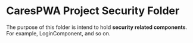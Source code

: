 # CaresPWA Project Security Folder

The purpose of this folder is intend to hold **security related components**. For example, LoginComponent,  and so on.
